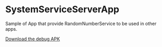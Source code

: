 # SystemServiceServerApp
Sample of App that provide RandomNumberService to be used in other apps.

[Download the debug APK](https://github.com/nawaf11/SystemServiceServerApp/blob/master/app-debug.apk)

